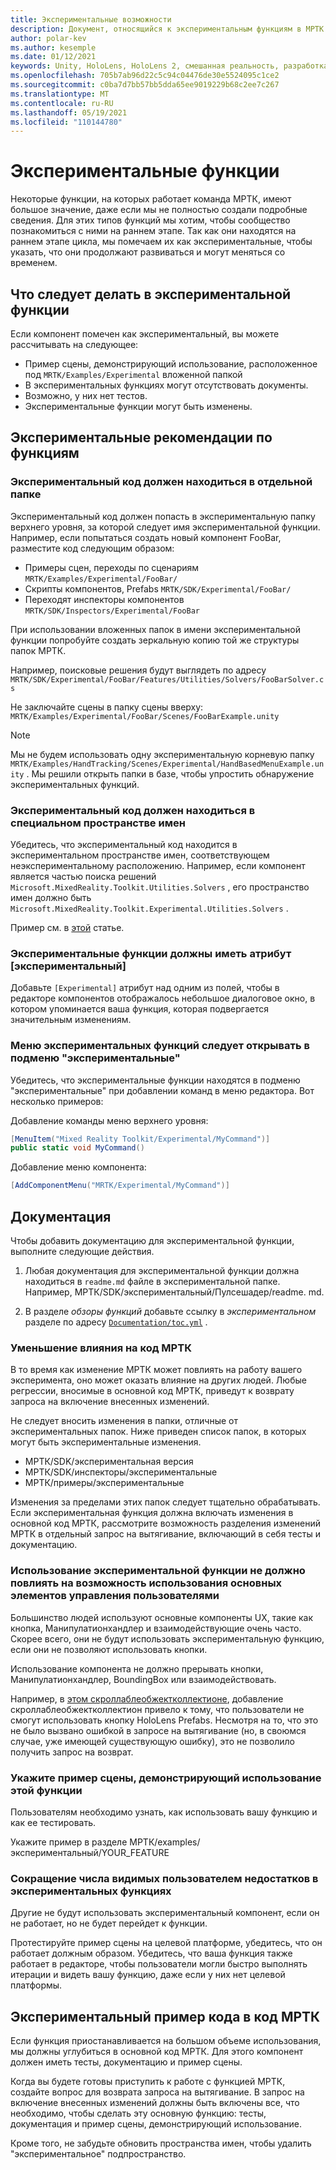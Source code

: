 ```yaml
---
title: Экспериментальные возможности
description: Документ, относящийся к экспериментальным функциям в МРТК.
author: polar-kev
ms.author: kesemple
ms.date: 01/12/2021
keywords: Unity, HoloLens, HoloLens 2, смешанная реальность, разработка, MRTK
ms.openlocfilehash: 705b7ab96d22c5c94c04476de30e5524095c1ce2
ms.sourcegitcommit: c0ba7d7bb57bb5dda65ee9019229b68c2ee7c267
ms.translationtype: MT
ms.contentlocale: ru-RU
ms.lasthandoff: 05/19/2021
ms.locfileid: "110144780"
---
```

# <a name="experimental-features"></a>Экспериментальные функции

Некоторые функции, на которых работает команда МРТК, имеют большое значение, даже если мы не полностью создали подробные сведения. Для этих типов функций мы хотим, чтобы сообщество познакомиться с ними на раннем этапе. Так как они находятся на раннем этапе цикла, мы помечаем их как экспериментальные, чтобы указать, что они продолжают развиваться и могут меняться со временем.

## <a name="what-to-expect-from-an-experimental-feature"></a>Что следует делать в экспериментальной функции

Если компонент помечен как экспериментальный, вы можете рассчитывать на следующее:

- Пример сцены, демонстрирующий использование, расположенное под `MRTK/Examples/Experimental` вложенной папкой
- В экспериментальных функциях могут отсутствовать документы.
- Возможно, у них нет тестов.
- Экспериментальные функции могут быть изменены.

## <a name="experimental-feature-guidelines"></a>Экспериментальные рекомендации по функциям

### <a name="experimental-code-should-live-in-a-separate-folder"></a>Экспериментальный код должен находиться в отдельной папке

Экспериментальный код должен попасть в экспериментальную папку верхнего уровня, за которой следует имя экспериментальной функции. Например, если попытаться создать новый компонент FooBar, разместите код следующим образом:

- Примеры сцен, переходы по сценариям `MRTK/Examples/Experimental/FooBar/`
- Скрипты компонентов, Prefabs `MRTK/SDK/Experimental/FooBar/`
- Переходят инспекторы компонентов `MRTK/SDK/Inspectors/Experimental/FooBar`

При использовании вложенных папок в имени экспериментальной функции попробуйте создать зеркальную копию той же структуры папок МРТК.

Например, поисковые решения будут выглядеть по адресу `MRTK/SDK/Experimental/FooBar/Features/Utilities/Solvers/FooBarSolver.cs`

Не заключайте сцены в папку сцены вверху: `MRTK/Examples/Experimental/FooBar/Scenes/FooBarExample.unity`

> [!NOTE]
> Мы не будем использовать одну экспериментальную корневую папку `MRTK/Examples/HandTracking/Scenes/Experimental/HandBasedMenuExample.unity` . Мы решили открыть папки в базе, чтобы упростить обнаружение экспериментальных функций.

### <a name="experimental-code-should-be-in-a-special-namespace"></a>Экспериментальный код должен находиться в специальном пространстве имен

Убедитесь, что экспериментальный код находится в экспериментальном пространстве имен, соответствующем неэкспериментальному расположению. Например, если компонент является частью поиска решений `Microsoft.MixedReality.Toolkit.Utilities.Solvers` , его пространство имен должно быть `Microsoft.MixedReality.Toolkit.Experimental.Utilities.Solvers` .

Пример см. в [этой](https://github.com/microsoft/MixedRealityToolkit-Unity/pull/4532) статье.

### <a name="experimental-features-should-have-an-experimental-attribute"></a>Экспериментальные функции должны иметь атрибут [экспериментальный]

Добавьте `[Experimental]` атрибут над одним из полей, чтобы в редакторе компонентов отображалось небольшое диалоговое окно, в котором упоминается ваша функция, которая подвергается значительным изменениям.

### <a name="menus-for-experimental-features-should-go-under-experimental-sub-menu"></a>Меню экспериментальных функций следует открывать в подменю "экспериментальные"

Убедитесь, что экспериментальные функции находятся в подменю "экспериментальные" при добавлении команд в меню редактора. Вот несколько примеров:

Добавление команды меню верхнего уровня:

```c#
[MenuItem("Mixed Reality Toolkit/Experimental/MyCommand")]
public static void MyCommand()
```

Добавление меню компонента:

```c#
[AddComponentMenu("MRTK/Experimental/MyCommand")]
```

## <a name="documentation"></a>Документация

Чтобы добавить документацию для экспериментальной функции, выполните следующие действия.

1. Любая документация для экспериментальной функции должна находиться в `readme.md` файле в экспериментальной папке. Например, МРТК/SDK/экспериментальный/Пулсешадер/readme. md.

1. В разделе *обзоры функций* добавьте ссылку в *экспериментальном* разделе по адресу [`Documentation/toc.yml`](../toc.yml) .

### <a name="minimize-impact-to-mrtk-code"></a>Уменьшение влияния на код МРТК

В то время как изменение МРТК может повлиять на работу вашего эксперимента, оно может оказать влияние на других людей.
Любые регрессии, вносимые в основной код МРТК, приведут к возврату запроса на включение внесенных изменений.

Не следует вносить изменения в папки, отличные от экспериментальных папок. Ниже приведен список папок, в которых могут быть экспериментальные изменения.

- МРТК/SDK/экспериментальная версия
- МРТК/SDK/инспекторы/экспериментальные
- МРТК/примеры/экспериментальные

Изменения за пределами этих папок следует тщательно обрабатывать. Если экспериментальная функция должна включать изменения в основной код МРТК, рассмотрите возможность разделения изменений МРТК в отдельный запрос на вытягивание, включающий в себя тесты и документацию.

### <a name="using-your-experimental-feature-should-not-impact-peoples-ability-to-use-core-controls"></a>Использование экспериментальной функции не должно повлиять на возможность использования основных элементов управления пользователями

Большинство людей используют основные компоненты UX, такие как кнопка, Манипулатионхандлер и взаимодействующие очень часто. Скорее всего, они не будут использовать экспериментальную функцию, если они не позволяют использовать кнопки.

Использование компонента не должно прерывать кнопки, Манипулатионхандлер, BoundingBox или взаимодействовать.

Например, в [этом скроллаблеобжектколлектионе](https://github.com/microsoft/MixedRealityToolkit-Unity/pull/6001), добавление скроллаблеобжектколлектион привело к тому, что пользователи не смогут использовать кнопку HoloLens Prefabs. Несмотря на то, что это не было вызвано ошибкой в запросе на вытягивание (но, в своюмся случае, уже имеющей существующую ошибку), это не позволило получить запрос на возврат.

### <a name="provide-an-example-scene-that-demonstrates-how-to-use-the-feature"></a>Укажите пример сцены, демонстрирующий использование этой функции

Пользователям необходимо узнать, как использовать вашу функцию и как ее тестировать.

Укажите пример в разделе МРТК/examples/экспериментальный/YOUR_FEATURE

### <a name="minimize-user-visible-flaws-in-experimental-features"></a>Сокращение числа видимых пользователем недостатков в экспериментальных функциях

Другие не будут использовать экспериментальный компонент, если он не работает, но не будет перейдет к функции.

Протестируйте пример сцены на целевой платформе, убедитесь, что он работает должным образом. Убедитесь, что ваша функция также работает в редакторе, чтобы пользователи могли быстро выполнять итерации и видеть вашу функцию, даже если у них нет целевой платформы.

## <a name="graduating-experimental-code-into-mrtk-code"></a>Экспериментальный пример кода в код МРТК

Если функция приостанавливается на большом объеме использования, мы должны углубиться в основной код МРТК. Для этого компонент должен иметь тесты, документацию и пример сцены.

Когда вы будете готовы приступить к работе с функцией МРТК, создайте вопрос для возврата запроса на вытягивание. В запрос на включение внесенных изменений должны быть включены все, что необходимо, чтобы сделать эту основную функцию: тесты, документация и пример сцены, демонстрирующий использование.

Кроме того, не забудьте обновить пространства имен, чтобы удалить "экспериментальное" подпространство.
